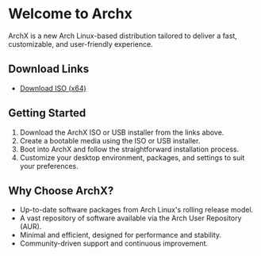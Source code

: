 # Welcome to Archx

ArchX is a new Arch Linux-based distribution tailored to deliver a fast, customizable, and user-friendly experience. 

## Download Links
- [Download ISO (x64)](http://archxlinux.org/archx/iso)

## Getting Started
1. Download the ArchX ISO or USB installer from the links above.
2. Create a bootable media using the ISO or USB installer.
3. Boot into ArchX and follow the straightforward installation process.
4. Customize your desktop environment, packages, and settings to suit your preferences.

## Why Choose ArchX?
- Up-to-date software packages from Arch Linux's rolling release model.
- A vast repository of software available via the Arch User Repository (AUR).
- Minimal and efficient, designed for performance and stability.
- Community-driven support and continuous improvement.
